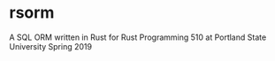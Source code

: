 # rsorm
A SQL ORM written in Rust for Rust Programming 510 at Portland State University Spring 2019
